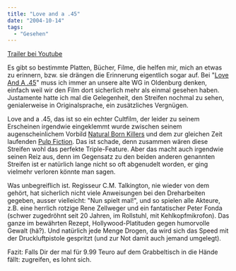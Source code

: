 ```yaml
---
title: "Love and a .45"
date: "2004-10-14"
tags:
  - "Gesehen"
---
```


[Trailer bei Youtube](https://www.youtube.com/watch?v=B3AqG25J_Vo)

Es gibt so bestimmte Platten, Bücher, Filme, die helfen mir, mich an etwas zu erinnern, bzw. sie drängen die Erinnerung eigentlich sogar auf. Bei "[Love And A .45](http://www.imdb.com/title/tt0110395/ "imdb: Love and a .45")" muss ich immer an unsere alte WG in Oldenburg denken, einfach weil wir den Film dort sicherlich mehr als einmal gesehen haben. Justamente hatte ich mal die Gelegenheit, den Streifen nochmal zu sehen, genialerweise in Originalsprache, ein zusätzliches Vergnügen.

Love and a .45, das ist so ein echter Cultfilm, der leider zu seinem Erscheinen irgendwie eingeklemmt wurde zwischen seinem augenscheinlichem Vorbild [Natural Born Killers](http://imdb.com/title/tt0110632/) und dem zur gleichen Zeit laufenden [Pulp Fiction](http://imdb.com/title/tt0110912/). Das ist schade, denn zusammen wären diese Streifen wohl das perfekte Triple-Feature. Aber das macht auch irgendwie seinen Reiz aus, denn im Gegensatz zu den beiden anderen genannten Streifen ist er natürlich lange nicht so oft abgenudelt worden, er ging vielmehr verloren könnte man sagen.

Was unbegreiflich ist. Regisseur C.M. Talkington, nie wieder von dem gehört, hat sicherlich nicht viele Anweisungen bei den Dreharbeiten gegeben, ausser vielleicht: "Nun spielt mal!", und so spielen alle Akteure, z.B. eine herrlich rotzige Rene Zellweger und ein fantatischer Peter Fonda (schwer zugedröhnt seit 20 Jahren, im Rollstuhl, mit Kehlkopfmikrofon). Das ganze im bewährten Rezept, Hollywood-Platituden gegen humorvolle Gewalt (hä?). Und natürlich jede Menge Drogen, da wird sich das Speed mit der Druckluftpistole gespritzt (und zur Not damit auch jemand umgelegt).

Fazit: Falls Dir der mal für 9.99 Teuro auf dem Grabbeltisch in die Hände fällt: zugreifen, es lohnt sich.
